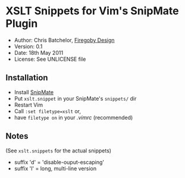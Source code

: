 # XSLT Snippets for Vim's SnipMate Plugin

* Author: Chris Batchelor, [Firegoby Design](http://firegoby.com)
* Version: 0.1
* Date: 18th May 2011
* License: See UNLICENSE file

## Installation
* Install [SnipMate](http://www.vim.org/scripts/script.php?script_id=2540)
* Put `xslt.snippet` in your SnipMate's `snippets/` dir
* Restart Vim
* Call `:set filetype=xslt` or,
* have `filetype on` in your *.vimrc* (recommended)

## Notes
(See `xslt.snippets` for the actual snippets)
* suffix 'd' = 'disable-ouput-escaping'
* suffix 'l' = long, multi-line version

